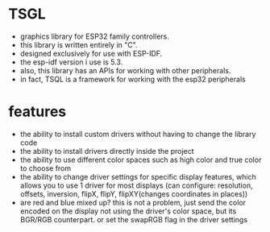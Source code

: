 # TSGL
* graphics library for ESP32 family controllers.
* this library is written entirely in "C".
* designed exclusively for use with ESP-IDF.
* the esp-idf version i use is 5.3.
* also, this library has an APIs for working with other peripherals.
* in fact, TSQL is a framework for working with the esp32 peripherals

# features
* the ability to install custom drivers without having to change the library code
* the ability to install drivers directly inside the project
* the ability to use different color spaces such as high color and true color to choose from
* the ability to change driver settings for specific display features, which allows you to use 1 driver for most displays (can configure: resolution, offsets, inversion, flipX, flipY, flipXY(changes coordinates in places))
* are red and blue mixed up? this is not a problem, just send the color encoded on the display not using the driver's color space, but its BGR/RGB counterpart. or set the swapRGB flag in the driver settings